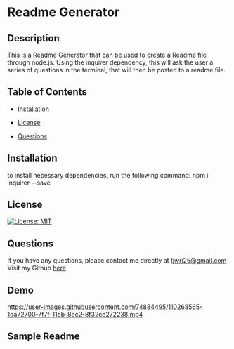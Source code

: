 # Readme Generator 
## Description 
This is a Readme Generator that can be used to create a Readme file through node.js. Using the inquirer dependency, this will ask the user a series of questions in the terminal, that will then be posted to a readme file. 
## Table of Contents
 * [Installation](#Installation)

 * [License](#License)

 * [Questions](#Questions)

## Installation 
to install necessary dependencies, run the following command:
npm i inquirer --save


## License 
[![License: MIT](https://img.shields.io/badge/License-MIT-important.svg)](https://opensource.org/licenses/MIT)


## Questions
If you have any questions, please contact me directly at tjwri25@gmail.com 
Visit my Github [here](https://github.com/tjwri25)

## Demo
https://user-images.githubusercontent.com/74884495/110268565-1da72700-7f7f-11eb-8ec2-8f32ce272238.mp4

## Sample Readme

